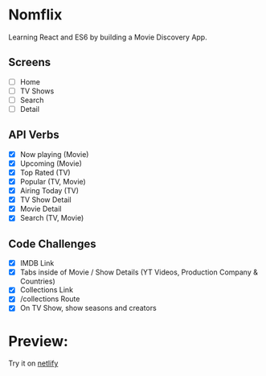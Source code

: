 # Nomflix

Learning React and ES6 by building a Movie Discovery App.

## Screens

-   [ ] Home
-   [ ] TV Shows
-   [ ] Search
-   [ ] Detail

## API Verbs

-   [x] Now playing (Movie)
-   [x] Upcoming (Movie)
-   [x] Top Rated (TV)
-   [x] Popular (TV, Movie)
-   [x] Airing Today (TV)
-   [x] TV Show Detail
-   [x] Movie Detail
-   [x] Search (TV, Movie)

## Code Challenges

-   [x] IMDB Link
-   [x] Tabs inside of Movie / Show Details (YT Videos, Production Company & Countries)
-   [x] Collections Link
-   [x] /collections Route
-   [x] On TV Show, show seasons and creators

# Preview:

Try it on [netlify](https://amazing-bardeen-8532b3.netlify.app/)

